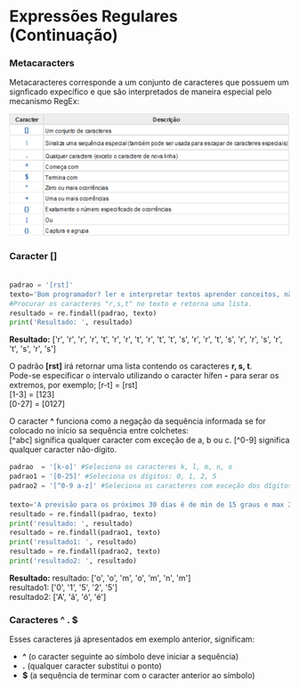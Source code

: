 # Expressões Regulares (Continuação)

### Metacaracters
Metacaracteres corresponde a um conjunto de caracteres que possuem um signficado expecífico e que são interpretados de maneira especial pelo mecanismo RegEx:

![regex](/imagens/regex.png)

### Caracter []
``` python

padrao = '[rst]'
texto='Bom programador? ler e interpretar textos aprender conceitos, não decorar comandos e fazer muitos exercícios'
#Procurar os caracteres "r,s,t" no texto e retorna uma lista.
resultado = re.findall(padrao, texto) 
print('Resultado: ', resultado)
```
**Resultado:** 
['r', 'r', 'r', 'r', 't', 'r', 'r', 't', 'r', 't', 't', 's', 'r', 'r', 't', 's', 'r', 'r', 's', 'r', 't', 's', 'r', 's']

O padrão **[rst]** irá retornar uma lista contendo os caracteres **r, s, t**. <br>
Pode-se especificar o intervalo utilizando o caracter hífen **-** para serar os extremos, por exemplo;
[r-t]  = [rst] <br>
[1-3]  = [123]  <br>
[0-27] = [0127] <br>

O caracter **^** funciona como a negação da sequência informada se for colocado no início sa sequência entre colchetes: <br>
[^abc] significa qualquer caracter com exceção de a, b ou c.
[^0-9] significa qualquer caracter não-dígito.

``` python
padrao  = '[k-o]' #Seleciona os caracteres k, l, m, n, o
padrao1 = '[0-25]' #Seleciona os dígitos: 0, 1, 2, 5
padrao2 = '[^0-9 a-z]' #Seleciona os caracteres com exceção dos dígitos de 0 até 9 e letras de a até z minusculos

texto='A previsão para os próximos 30 dias é de min de 15 graus e max 25 graus'
resultado = re.findall(padrao, texto) 
print('resultado: ', resultado)
resultado = re.findall(padrao1, texto) 
print('resultado1: ', resultado)
resultado = re.findall(padrao2, texto) 
print('resultado2: ', resultado)
```
**Resultado:**
resultado:  ['o', 'o', 'm', 'o', 'm', 'n', 'm'] <br>
resultado1:  ['0', '1', '5', '2', '5'] <br>
resultado2:  ['A', 'ã', 'ó', 'é'] <br>

### Caracteres ^ . $
Esses caracteres já apresentados em exemplo anterior, significam: <br>
- **^** (o caracter seguinte ao símbolo deve iniciar a sequência)  
- **.** (qualquer caracter substitui o ponto)
- **$** (a sequência de terminar com o caracter anterior ao símbolo)


